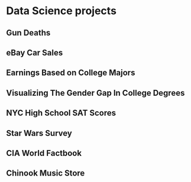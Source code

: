 # Data Science projects

## Gun Deaths
## eBay Car Sales
## Earnings Based on College Majors
## Visualizing The Gender Gap In College Degrees
## NYC High School SAT Scores
## Star Wars Survey
## CIA World Factbook
## Chinook Music Store

